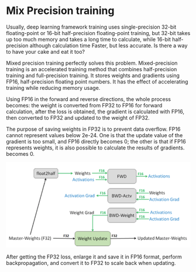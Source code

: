 # Mix Precision training

Usually, deep learning framework training uses single-precision 32-bit floating-point or 16-bit half-precision floating-point training, but 32-bit takes up too much memory and takes a long time to calculate, while 16-bit half-precision although calculation time Faster, but less accurate. Is there a way to have your cake and eat it too? 

Mixed precision training perfectly solves this problem. Mixed-precision training is an accelerated training method that combines half-precision training and full-precision training. It stores weights and gradients using FP16, half-precision floating point numbers. It has the effect of accelerating training while reducing memory usage.

Using FP16 in the forward and reverse directions, the whole process becomes: the weight is converted from FP32 to FP16 for forward calculation, after the loss is obtained, the gradient is calculated with FP16, then converted to FP32 and updated to the weight of FP32.

The purpose of saving weights in FP32 is to prevent data overflow. FP16 cannot represent values below 2e-24. One is that the update value of the gradient is too small, and FP16 directly becomes 0; the other is that if FP16 represents weights, it is also possible to calculate the results of gradients. becomes 0.

![](/images/mix2.png)


After getting the FP32 loss, enlarge it and save it in FP16 format, perform backpropagation, and convert it to FP32 to scale back when updating.
